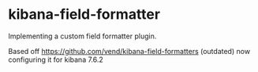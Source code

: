 # kibana-field-formatter
Implementing a custom field formatter plugin. 

Based off https://github.com/vend/kibana-field-formatters (outdated) now configuring it for kibana 7.6.2
